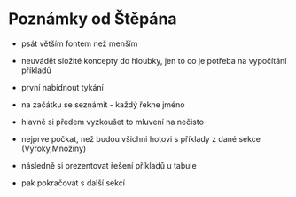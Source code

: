 # Poznámky od Štěpána

- psát větším fontem než menším
- neuvádět složité koncepty do hloubky, jen to co je potřeba na vypočítání příkladů

- první nabídnout tykání
- na začátku se seznámit - každý řekne jméno

- hlavně si předem vyzkoušet to mluvení na nečisto

- nejprve počkat, než budou všichni hotovi s příklady z dané sekce (Výroky,Množiny)
- následně si prezentovat řešení příkladů u tabule
- pak pokračovat s další sekcí